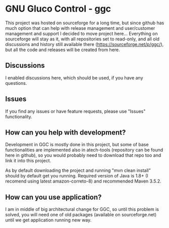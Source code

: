 # GNU Gluco Control - ggc
This project was hosted on sourceforge for a long time, but since github has much option that can help with release management and 
user/customer management and support I decided to move project here... Everything on sourceforge will stay as it, with all repositories 
set to read-only, and all old discussions and history still available there (https://sourceforge.net/p/ggc/), but all the code and releases
will be created from here.

## Discussions
I enabled discussions here, which should be used, if you have any questions.

## Issues
If you find any issues or have feature requests, please use "Issues" functionality.

## How can you help with development?
Development in GGC is mostly done in this project, but some of base functionalities are implemented also in atech-tools (repository can be 
found here in github), so you would probably need to download that repo too and link it into this project. 

As by default downloading the project and running "mvn clean install" should by default get you running. Required version of Java is 1.8+ (I 
recomend using latest amazon-correto-8) and recommended Maven 3.5.2.

## How can you use application?
I am in middle of big architectural change for GGC, so until this problem is solved, you will need one of old packages (available on sourceforge.net) 
until we get application running new way.
